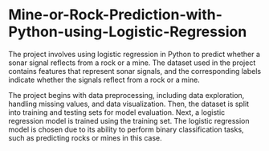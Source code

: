 # Mine-or-Rock-Prediction-with-Python-using-Logistic-Regression
The project involves using logistic regression in Python to predict whether a sonar signal reflects from a rock or a mine. The dataset used in the project contains features that represent sonar signals, and the corresponding labels indicate whether the signals reflect from a rock or a mine.

The project begins with data preprocessing, including data exploration, handling missing values, and data visualization. Then, the dataset is split into training and testing sets for model evaluation. 
Next, a logistic regression model is trained using the training set. The logistic regression model is chosen due to its ability to perform binary classification tasks, such as predicting rocks or mines in this case.
